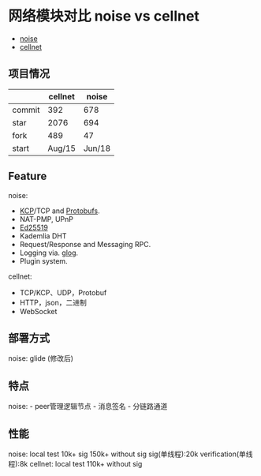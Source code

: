 # 网络模块对比 noise vs cellnet

 - [noise](https://github.com/perlin-network/noise)
 - [cellnet](https://github.com/davyxu/cellnet)

## 项目情况

|  | cellnet |noise|
|--|--|--|
|commit| 392 | 678 |
|star| 2076 | 694 |
|fork| 489 | 47 |
|start| Aug/15 | Jun/18  |

## Feature
noise: 
- [KCP](https://github.com/xtaci/kcp-go)/TCP and [Protobufs](https://developers.google.com/protocol-buffers/).
- NAT-PMP, UPnP
- [Ed25519](https://tweetnacl.cr.yp.to/)
- Kademlia DHT
-   Request/Response and Messaging RPC.
-   Logging via.  [glog](https://github.com/golang/glog).
-   Plugin system.

cellnet:
-  TCP/KCP、UDP，Protobuf
-  HTTP，json，二进制
-  WebSocket


## 部署方式
noise:  glide (修改后)

## 特点
noise: 
	- peer管理逻辑节点
	- 消息签名
	- 分链路通道

## 性能
noise: 
local test 10k+ sig  150k+ without sig 
sig(单线程):20k
verification(单线程):8k
cellnet:
local test 110k+ without sig


<!--stackedit_data:
eyJoaXN0b3J5IjpbLTg1MTI3NTY2NywtNTQxODI1NzIxXX0=
-->